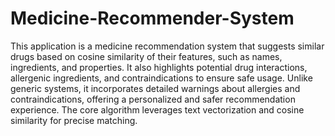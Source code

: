 # Medicine-Recommender-System
This application is a medicine recommendation system that suggests similar drugs based on cosine similarity of their features, such as names, ingredients, and properties. It also highlights potential drug interactions, allergenic ingredients, and contraindications to ensure safe usage. Unlike generic systems, it incorporates detailed warnings about allergies and contraindications, offering a personalized and safer recommendation experience. The core algorithm leverages text vectorization and cosine similarity for precise matching.

